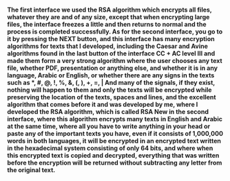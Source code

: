 <h4>The first interface we used the RSA algorithm which encrypts all files, whatever they are and of any size, except that when encrypting large files, the interface freezes a little and then returns to normal and the process is completed successfully. As for the second interface, you go to it by pressing the NEXT button, and this interface has many encryption algorithms for texts that I developed, including the Caesar and Avine algorithms found in the last button of the interface CC + AC level III and made them form a very strong algorithm where the user chooses any text file, whether PDF, presentation or anything else, and whether it is in any language, Arabic or English, or whether there are any signs in the texts such as *, #, @, !, %, &, (, ), +, =, | And many of the signals, if they exist, nothing will happen to them and only the texts will be encrypted while preserving the location of the texts, spaces and lines, and the excellent algorithm that comes before it and was developed by me, where I developed the RSA algorithm, which is called RSA New in the second interface, where this algorithm encrypts many texts in English and Arabic at the same time, where all you have to write anything in your head or paste any of the important texts you have, even if it consists of 1,000,000 words in both languages, it will be encrypted in an encrypted text written in the hexadecimal system consisting of only 64 bits, and where when this encrypted text is copied and decrypted, everything that was written before the encryption will be returned without subtracting any letter from the original text.</h4>
